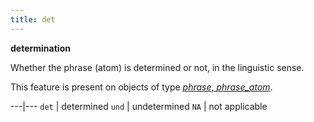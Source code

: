```yaml
---
title: det
---
```


**determination**


Whether the phrase (atom) is determined or not, in the linguistic sense.

This feature is present on objects of type [*phrase*, *phrase_atom*](otype).

---|---
`det` |   determined
`und` |   undetermined
`NA`  |   not applicable

